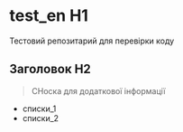# test_en H1

Тестовий репозитарий для перевірки коду

## Заголовок H2

> СНоска для додаткової інформації

* списки_1
* списки_2

